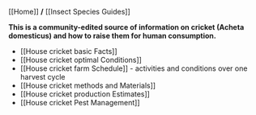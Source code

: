 [[Home]] **/** [[Insect Species Guides]]


**This is a community-edited source of information on cricket (Acheta domesticus) and how to raise them for human consumption.**

* [[House cricket basic Facts]]
* [[House cricket optimal Conditions]]
* [[House cricket farm Schedule]] - activities and conditions over one harvest cycle
* [[House cricket methods and Materials]]
* [[House cricket production Estimates]]
* [[House cricket Pest Management]]